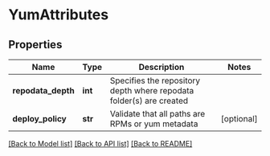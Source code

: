 # YumAttributes

## Properties
Name | Type | Description | Notes
------------ | ------------- | ------------- | -------------
**repodata_depth** | **int** | Specifies the repository depth where repodata folder(s) are created | 
**deploy_policy** | **str** | Validate that all paths are RPMs or yum metadata | [optional] 

[[Back to Model list]](../README.md#documentation-for-models) [[Back to API list]](../README.md#documentation-for-api-endpoints) [[Back to README]](../README.md)

